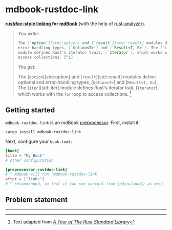 # mdbook-rustdoc-link

**[_rustdoc_-style linking][rustdoc] for [mdBook]** (with the help of [rust-analyzer]).

> _You write:_
>
> ```md
> The [`option`][std::option] and [`result`][std::result] modules define optional and
> error-handling types, [`Option<T>`] and [`Result<T, E>`]. The [`iter`][std::iter]
> module defines Rust's iterator trait, [`Iterator`], which works with the `for` loop to
> access collections. [^1]
> ```
>
> _You get:_
>
> The [`option`][std::option] and [`result`][std::result] modules define optional and
> error-handling types, [`Option<T>`] and [`Result<T, E>`]. The [`iter`][std::iter]
> module defines Rust's iterator trait, [`Iterator`], which works with the `for` loop to
> access collections. [^1]

## Getting started

`mdbook-rustdoc-link` is an mdBook [preprocessor]. First, install it:

```
cargo install mdbook-rustdoc-link
```

Next, configure your `book.toml`:

```toml
[book]
title = "My Book"
# other configuration

[preprocessor.rustdoc-link]
# ^ mdBook will run `mdbook-rustdoc-link`
after = ["links"]
# ^ recommended, so that it can see content from {{#include}} as well
```

## Problem statement

---

[^1]: Text adapted from [<cite>A Tour of The Rust Standard Library</cite>][tour]

[rustdoc]:
  https://doc.rust-lang.org/rustdoc/write-documentation/linking-to-items-by-name.html
[preprocessor]:
  https://rust-lang.github.io/mdBook/format/configuration/preprocessors.html
[rust-analyzer]: https://rust-analyzer.github.io/
[mdBook]: https://rust-lang.github.io/mdBook/
[tour]: https://doc.rust-lang.org/stable/std/#a-tour-of-the-rust-standard-library
